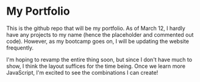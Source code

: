 # My Portfolio

This is the github repo that will be my portfolio. As of March 12, I hardly have any projects to my name (hence the placeholder and commented out code). However, as my bootcamp goes on, I will be updating the website frequently.

I'm hoping to revamp the entire thing soon, but since I don't have much to show, I think the layout suffices for the time being. Once we learn more JavaScript, I'm excited to see the combinations I can create!
